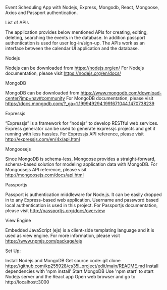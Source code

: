 Event Scheduling App with Nodejs, Express, Mongodb, React, Mongoose, Axios and Passport authentication.

List of APIs

The application provides below mentioned APIs for creating, editing, deleting, searching the events in the database. In addition passport authentication is used for user log-in/sign-up. The APIs work as an interface between the calendar UI application and the database.

<!-- Index page: GET /
Signup page: GET /signup
Log-in page: GET /login
Home page: GET /home
User signup: POST /signup
User log-in: POST /login
Get all events: GET /getevents
Get single event: GET /getevent/:id
Create new event: POST /addevent
Search events: POST /searchevents
Update an event: PUT /editevent/:id
Delete an event: DELETE /delevent/:id
Update user info: PUT /edituser
Logout: GET /logout
Request Body Parameters

For user sign-up: *username: String, *password: String, *fullname: String, *email: String

For user log-in: *username: String, *password: String

For creating new event: *startDate: YYYY-MM-DD, *endDate: YYYY-MM-DD, *startTime: HH:MM (24 hr format), *endTime: HH:MM (24 hr format), *description: String, *place: String

For searching events: startDate: YYYY-MM-DD, endDate: YYYY-MM-DD

For updating an event: startDate: YYYY-MM-DD, endDate: YYYY-MM-DD, startTime: HH:MM (24 hr format), endTime: HH:MM (24 hr format), description: String, place: String

Date update require both starDate and endDate.

Time update require both startDate and endDate alongwith startTime and endTime.

Description and place can be updated independently.

For updating user information: fullname: String, email: String
( '*' represents required field )

Request Route Parameters

For fetching an event form database. /getevent/:id
For updating an event in database /editevent/:id
For deleting and event in database. /delevent/:id -->

Nodejs

Nodejs can be downloaded from https://nodejs.org/en/ For Nodejs documentation, please visit https://nodejs.org/en/docs/

MongoDB

MongoDB can be downloaded from https://www.mongodb.com/download-center?jmp=nav#community For MongoDB documentation, please visit https://docs.mongodb.com/?_ga=1.199949294.1991671044.1470738239

Expressjs

“Expressjs” is a framework for “nodejs” to develop RESTful web services. Express generator can be used to generate expressjs projects and get it running with less hassles. For Expressjs API reference, please visit http://expressjs.com/en/4x/api.html

Mongoosejs

Since MongoDB is schema-less, Mongoose provides a straight-forward, schema-based solution for modeling application data with MongoDB. For Mongoosejs API reference, please visit http://mongoosejs.com/docs/api.html

Passportjs

Passport is authentication middleware for Node.js. It can be easily dropped in to any Express-based web application. Username and password based local authentication is used in this project. For Passportjs documentation, please visit http://passportjs.org/docs/overview


View Engine

Embedded JavaScript (ejs) is a client-side templating language and it is used as view engine. For more information, please visit https://www.npmjs.com/package/ejs

Set Up:

Install Nodejs and MongoDB
Get source code: git clone https://github.com/kp255928/cs35l_project/edit/main/README.md
Install dependencies with 'npm install'
Start MongoDB
Use 'npm start' to start Nodejs server and the React app
Open web browser and go to http://localhost:3000
